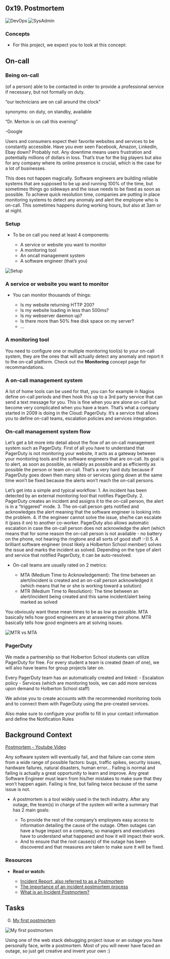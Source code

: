 ## 0x19. Postmortem

![DevOps](https://img.shields.io/badge/-DevOps-red)
![SysAdmin](https://img.shields.io/badge/-SysAdmin-red)

### Concepts

* For this project, we expect you to look at this concept:

## On-call

### Being on-call

(of a person) able to be contacted in order to provide a professional service if necessary, but not formally on duty.

“our technicians are on call around the clock”

synonyms: on duty, on standby, available

“Dr. Merton is on call this evening”

-Google

Users and consumers expect their favorite websites and services to be constantly accessible. Have you ever seen Facebook, Amazon, LinkedIn, Ebay down? Probably not. Any downtime means users frustration and potentially millions of dollars in loss. That’s true for the big players but also for any company where its online presence is crucial, which is the case for a lot of businesses.

This does not happen magically. Software engineers are building reliable systems that are supposed to be up and running 100% of the time, but sometimes things go sideways and the issue needs to be fixed as soon as possible. To achieve quick resolution time, companies are putting in place monitoring systems to detect any anomaly and alert the employee who is on-call. This sometimes happens during working hours, but also at 3am or at night.

### Setup

* To be on call you need at least 4 components:

	- A service or website you want to monitor
	- A monitoring tool
	- An oncall management system
	- A software engineer (that’s you)

![Setup](https://raw.githubusercontent.com/Abner261/alx-system_engineering-devops/28cd28e8e9b4ba4ade0351ad38e07656f0965d04/0x19-postmortem/Four%20components%20on%20a%20call.png)

### A service or website you want to monitor

* You can monitor thousands of things:

	- Is my website returning HTTP 200?
	- Is my website loading in less than 500ms?
	- Is my webserver daemon up?
	- Is there more than 50% free disk space on my server?
	- …

### A monitoring tool

You need to configure one or multiple monitoring tool(s) to your on-call system, they are the ones that will actually detect any anomaly and report it to the on-call platform. Check out the **Monitoring** concept page for recommandations.

### A on-call management system

A lot of home tools can be used for that, you can for example in Nagios define on-call periods and then hook this up to a 3rd party service that can send a text message for you. This is fine when you are alone on-call but become very complicated when you have a team. That’s what a company started in 2009 is doing in the Cloud: PagerDuty. It’s a service that allows you to define on-call teams, escalation policies and services integration.

### On-call management system flow

Let’s get a bit more into detail about the flow of an on-call management system such as PagerDuty. First of all you have to understand that PagerDuty is not monitoring your website, it acts as a gateway between your monitoring tools and the software engineers that are on-call. Its goal is to alert, as soon as possible, as reliably as possible and as efficiently as possible the person or team on-call. That’s a very hard duty because if PagerDuty goes down then many sites or services going down at the same time won’t be fixed because the alerts won’t reach the on-call persons.

Let’s get into a simple and typical workflow: 1. An incident has been detected by an external monitoring tool that notifies PagerDuty. 2. PagerDuty creates an incident and assigns it to the on-call person, the alert is in a “triggered” mode. 3. The on-call person gets notified and acknowledges the alert meaning that the software engineer is looking into the problem. 4. If the engineer cannot solve the issue, she/he can escalate it (pass it on) to another co-worker. PagerDuty also allows automatic escalation in case the on-call person does not acknowledge the alert (which means that for some reason the on-call person is not available - no battery on the phone, not hearing the ringtone and all sorts of good stuff :-)) 5. A brilliant software engineer (most likely a Holberton School member) solves the issue and marks the incident as solved. Depending on the type of alert and service that notified PagerDuty, it can be auto-resolved.

* On-call teams are usually rated on 2 metrics:

	- MTA (Medium Time to Acknowledgement): The time between an alert/incident is created and an on-call person acknowledged it (which means that he or she is working toward a solution)
	- MTR (Medium Time to Resolution): The time between an alert/incident being created and this same incident/alert being marked as solved

You obviously want these mean times to be as low as possible. MTA basically tells how good engineers are at answering their phone. MTR basically tells how good engineers are at solving issues.

![MTR vs MTA](https://raw.githubusercontent.com/Abner261/alx-system_engineering-devops/511ea4ddff8c0d2d5406dc35341720029dd9a862/0x19-postmortem/MTA%20vs%20MTR.png)

### PagerDuty

We made a partnership so that Holberton School students can utilize PagerDuty for free. For every student a team is created (team of one), we will also have teams for group projects later on.

Every PagerDuty team has an automatically created and linked: - Escalation policy - Services (which are monitoring tools, we can add more services upon demand to Holberton School staff)

We advise you to create accounts with the recommended monitoring tools and to connect them with PagerDuty using the pre-created services.

Also make sure to configure your profile to fill in your contact information and define the Notification Rules

## Background Context

[Postmortem - Youtube Video](https://youtu.be/rp5cVMNmbro)

Any software system will eventually fail, and that failure can come stem from a wide range of possible factors: bugs, traffic spikes, security issues, hardware failures, natural disasters, human error… Failing is normal and failing is actually a great opportunity to learn and improve. Any great Software Engineer must learn from his/her mistakes to make sure that they won’t happen again. Failing is fine, but failing twice because of the same issue is not.

* A postmortem is a tool widely used in the tech industry. After any outage, the team(s) in charge of the system will write a summary that has 2 main goals:

	- To provide the rest of the company’s employees easy access to information detailing the cause of the outage. Often outages can have a huge impact on a company, so managers and executives have to understand what happened and how it will impact their work.
	- And to ensure that the root cause(s) of the outage has been discovered and that measures are taken to make sure it will be fixed.

### Resources

* **Read or watch:**

	- [Incident Report, also referred to as a Postmortem](https://sysadmincasts.com/episodes/20-how-to-write-an-incident-report-postmortem)
	- [The importance of an incident postmortem process](https://www.atlassian.com/incident-management/postmortem)
	- [What is an Incident Postmortem?](https://www.pagerduty.com/resources/learn/incident-postmortem/)

## Tasks

0. [My first postmortem](README.md)

![My first postmortem](https://raw.githubusercontent.com/Abner261/alx-system_engineering-devops/42a509b03abdb8b045231f806733dc79ed286c57/0x19-postmortem/Postmortem.gif)

Using one of the web stack debugging project issue or an outage you have personally face, write a postmortem. Most of you will never have faced an outage, so just get creative and invent your own :)
